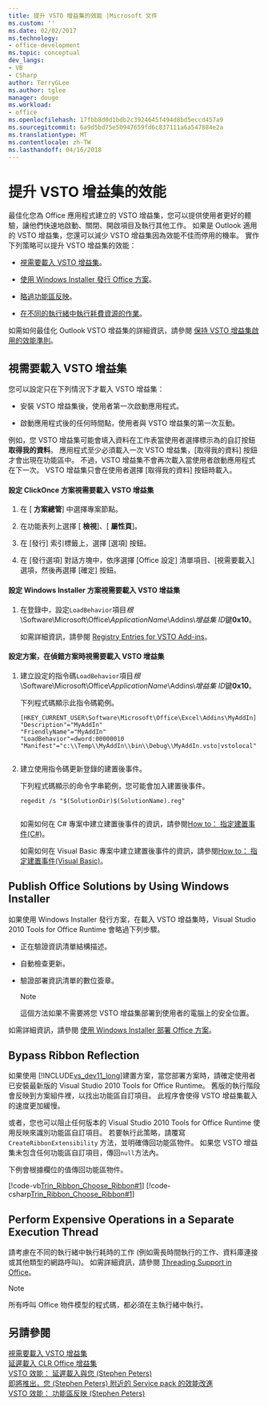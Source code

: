 ```yaml
---
title: 提升 VSTO 增益集的效能 |Microsoft 文件
ms.custom: ''
ms.date: 02/02/2017
ms.technology:
- office-development
ms.topic: conceptual
dev_langs:
- VB
- CSharp
author: TerryGLee
ms.author: tglee
manager: douge
ms.workload:
- office
ms.openlocfilehash: 17fbb8d0d1bdb2c3924645f494d8bd5eccd457a9
ms.sourcegitcommit: 6a9d5bd75e50947659fd6c837111a6a547884e2a
ms.translationtype: MT
ms.contentlocale: zh-TW
ms.lasthandoff: 04/16/2018
---
```

# <a name="improving-the-performance-of-a-vsto-add-in"></a>提升 VSTO 增益集的效能
  最佳化您為 Office 應用程式建立的 VSTO 增益集，您可以提供使用者更好的體驗，讓他們快速地啟動、關閉、開啟項目及執行其他工作。 如果是 Outlook 適用的 VSTO 增益集，您還可以減少 VSTO 增益集因為效能不佳而停用的機率。 實作下列策略可以提升 VSTO 增益集的效能：  
  
-   [視需要載入 VSTO 增益集](#Load)。  
  
-   [使用 Windows Installer 發行 Office 方案](#Publish)。  
  
-   [略過功能區反映](#Bypass)。  
  
-   [在不同的執行緒中執行耗費資源的作業](#Perform)。  
  
 如需如何最佳化 Outlook VSTO 增益集的詳細資訊，請參閱 [保持 VSTO 增益集啟用的效能準則](http://go.microsoft.com/fwlink/?LinkID=266503)。  
  
##  <a name="Load"></a> 視需要載入 VSTO 增益集  
 您可以設定只在下列情況下才載入 VSTO 增益集：  
  
-   安裝 VSTO 增益集後，使用者第一次啟動應用程式。  
  
-   啟動應用程式後的任何時間點，使用者與 VSTO 增益集的第一次互動。  
  
 例如，您 VSTO 增益集可能會填入資料在工作表當使用者選擇標示為的自訂按鈕**取得我的資料**。 應用程式至少必須載入一次 VSTO 增益集，[取得我的資料]  按鈕才會出現在功能區中。 不過，VSTO 增益集不會再次載入當使用者啟動應用程式在下一次。 VSTO 增益集只會在使用者選擇 [取得我的資料]  按鈕時載入。  
  
#### <a name="to-configure-a-clickonce-solution-to-load-vsto-add-ins-on-demand"></a>設定 ClickOnce 方案視需要載入 VSTO 增益集  
  
1.  在 [ **方案總管**] 中選擇專案節點。  
  
2.  在功能表列上選擇 [ **檢視**]、[ **屬性頁**]。  
  
3.  在 [發行]  索引標籤上，選擇 [選項]  按鈕。  
  
4.  在 [發行選項]  對話方塊中，依序選擇 [Office 設定]  清單項目、[視需要載入]  選項，然後再選擇 [確定]  按鈕。  
  
#### <a name="to-configure-a-windows-installer-solution-to-load-vsto-add-ins-on-demand"></a>設定 Windows Installer 方案視需要載入 VSTO 增益集  
  
1.  在登錄中，設定`LoadBehavior`項目*根*\Software\Microsoft\Office\\*ApplicationName*\Addins\\*增益集 ID*鍵**0x10**。  
  
     如需詳細資訊，請參閱 [Registry Entries for VSTO Add-ins](../vsto/registry-entries-for-vsto-add-ins.md)。  
  
#### <a name="to-configure-a-solution-to-load-vsto-add-ins-on-demand-while-you-debug-the-solution"></a>設定方案，在偵錯方案時視需要載入 VSTO 增益集  
  
1.  建立設定的指令碼`LoadBehavior`項目*根*\Software\Microsoft\Office\\*ApplicationName*\Addins\\*增益集 ID*鍵**0x10**。  
  
     下列程式碼顯示此指令碼範例。  
  
    ```  
    [HKEY_CURRENT_USER\Software\Microsoft\Office\Excel\Addins\MyAddIn]  
    "Description"="MyAddIn"  
    "FriendlyName"="MyAddIn"  
    "LoadBehavior"=dword:00000010  
    "Manifest"="c:\\Temp\\MyAddIn\\bin\\Debug\\MyAddIn.vsto|vstolocal"  
  
    ```  
  
2.  建立使用指令碼更新登錄的建置後事件。  
  
     下列程式碼顯示的命令字串範例，您可能會加入建置後事件。  
  
    ```  
    regedit /s "$(SolutionDir)$(SolutionName).reg"  
  
    ```  
  
     如需如何在 C# 專案中建立建置後事件的資訊，請參閱[How to： 指定建置事件&#40;C&#35;&#41;](/visualstudio/ide/how-to-specify-build-events-csharp)。  
  
     如需如何在 Visual Basic 專案中建立建置後事件的資訊，請參閱[How to： 指定建置事件&#40;Visual Basic&#41;](/visualstudio/ide/how-to-specify-build-events-visual-basic)。  
  
##  <a name="Publish"></a> Publish Office Solutions by Using Windows Installer  
 如果使用 Windows Installer 發行方案，在載入 VSTO 增益集時，Visual Studio 2010 Tools for Office Runtime 會略過下列步驟。  
  
-   正在驗證資訊清單結構描述。  
  
-   自動檢查更新。  
  
-   驗證部署資訊清單的數位簽章。  
  
    > [!NOTE]  
    >  這個方法如果不需要將您 VSTO 增益集部署到使用者的電腦上的安全位置。  
  
 如需詳細資訊，請參閱 [使用 Windows Installer 部署 Office 方案](../vsto/deploying-an-office-solution-by-using-windows-installer.md)。  
  
##  <a name="Bypass"></a> Bypass Ribbon Reflection  
 如果使用 [!INCLUDE[vs_dev11_long](../sharepoint/includes/vs-dev11-long-md.md)]建置方案，當您部署方案時，請確定使用者已安裝最新版的 Visual Studio 2010 Tools for Office Runtime。 舊版的執行階段會反映到方案組件裡，以找出功能區自訂項目。 此程序會使得 VSTO 增益集載入的速度更加緩慢。  
  
 或者，您也可以阻止任何版本的 Visual Studio 2010 Tools for Office Runtime 使用反映來識別功能區自訂項目。 若要執行此策略，請覆寫 `CreateRibbonExtensibility` 方法，並明確傳回功能區物件。 如果您 VSTO 增益集未包含任何功能區自訂項目，傳回`null`方法內。  
  
 下例會根據欄位的值傳回功能區物件。  
  
 [!code-vb[Trin_Ribbon_Choose_Ribbon#1](../vsto/codesnippet/VisualBasic/trin_ribbon_choose_ribbon_4/ThisWorkbook.vb#1)]
 [!code-csharp[Trin_Ribbon_Choose_Ribbon#1](../vsto/codesnippet/CSharp/trin_ribbon_choose_ribbon_4/ThisWorkbook.cs#1)]  
  
##  <a name="Perform"></a> Perform Expensive Operations in a Separate Execution Thread  
 請考慮在不同的執行緒中執行耗時的工作 (例如需長時間執行的工作、資料庫連接或其他類型的網路呼叫)。 如需詳細資訊，請參閱 [Threading Support in Office](../vsto/threading-support-in-office.md)。  
  
> [!NOTE]  
>  所有呼叫 Office 物件模型的程式碼，都必須在主執行緒中執行。  
  
## <a name="see-also"></a>另請參閱  
 [視需要載入 VSTO 增益集](http://blogs.msdn.com/b/andreww/archive/2008/07/14/demand-loading-vsto-add-ins.aspx)   
 [延遲載入 CLR Office 增益集](http://blogs.msdn.com/b/andreww/archive/2008/04/19/delay-loading-the-clr-in-office-add-ins.aspx)   
 [VSTO 效能： 延遲載入與您 (Stephen Peters)](http://blogs.msdn.com/b/vsto/archive/2010/01/07/vsto-performance-delay-loading-and-you.aspx)   
 [即將推出，您 (Stephen Peters) 附近的 Service pack 的效能改進](http://blogs.msdn.com/b/vsto/archive/2010/11/30/performance-improvements-coming-soon-to-a-service-pack-near-you-stephen-peters.aspx)   
 [VSTO 效能： 功能區反映 (Stephen Peters)](http://blogs.msdn.com/b/vsto/archive/2010/06/03/vsto-performance-ribbon-reflection.aspx)  
  
  
